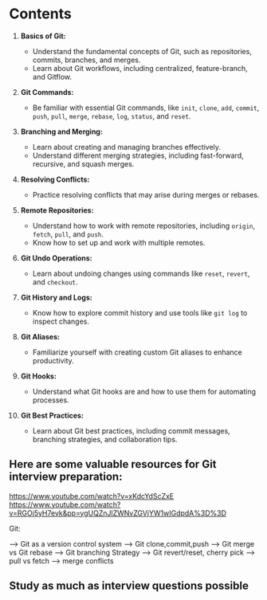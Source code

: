 # Contents

1. **Basics of Git:**
   - Understand the fundamental concepts of Git, such as repositories, commits, branches, and merges.
   - Learn about Git workflows, including centralized, feature-branch, and Gitflow.

2. **Git Commands:**
   - Be familiar with essential Git commands, like `init`, `clone`, `add`, `commit`, `push`, `pull`, `merge`, `rebase`, `log`, `status`, and `reset`.

3. **Branching and Merging:**
   - Learn about creating and managing branches effectively.
   - Understand different merging strategies, including fast-forward, recursive, and squash merges.

4. **Resolving Conflicts:**
   - Practice resolving conflicts that may arise during merges or rebases.

5. **Remote Repositories:**
   - Understand how to work with remote repositories, including `origin`, `fetch`, `pull`, and `push`.
   - Know how to set up and work with multiple remotes.

6. **Git Undo Operations:**
   - Learn about undoing changes using commands like `reset`, `revert`, and `checkout`.

7. **Git History and Logs:**
   - Know how to explore commit history and use tools like `git log` to inspect changes.

8. **Git Aliases:**
   - Familiarize yourself with creating custom Git aliases to enhance productivity.

9. **Git Hooks:**
   - Understand what Git hooks are and how to use them for automating processes.

10. **Git Best Practices:**
    - Learn about Git best practices, including commit messages, branching strategies, and collaboration tips.

## Here are some valuable resources for Git interview preparation:

https://www.youtube.com/watch?v=xKdcYdScZxE
https://www.youtube.com/watch?v=RGOj5yH7evk&pp=ygUQZnJlZWNvZGVjYW1wIGdpdA%3D%3D

Git:

--> Git as a version control system
--> Git clone,commit,push
--> Git merge vs Git rebase
--> Git branching Strategy
--> Git revert/reset,  cherry pick
--> pull vs fetch
--> merge conflicts

## Study as much as interview questions possible

